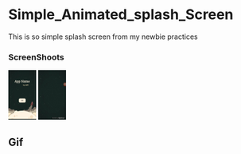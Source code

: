 # Simple_Animated_splash_Screen
This is so simple splash screen from my newbie practices

### ScreenShoots
<img src="Screenshot_20180524-001108.png" height="100"/>

<img src="videotogif_2018.05.26_00.34.51.gif" height=100/>

## Gif

